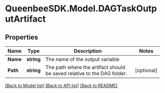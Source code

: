 
# QueenbeeSDK.Model.DAGTaskOutputArtifact

## Properties

Name | Type | Description | Notes
------------ | ------------- | ------------- | -------------
**Name** | **string** | The name of the output variable | 
**Path** | **string** | The path where the artifact should be saved relative to the DAG folder. | [optional] 

[[Back to Model list]](../README.md#documentation-for-models)
[[Back to API list]](../README.md#documentation-for-api-endpoints)
[[Back to README]](../README.md)

